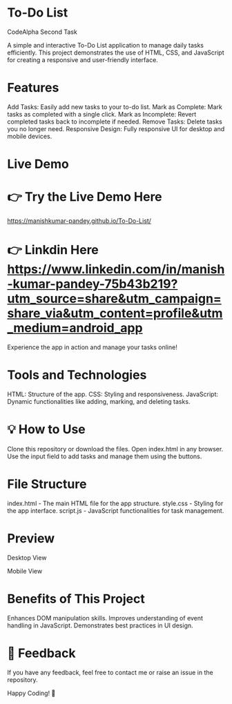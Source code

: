 
# To-Do List 
CodeAlpha Second Task



  A simple and interactive To-Do List application to manage daily tasks efficiently. This project demonstrates the use of HTML, CSS, and JavaScript for creating a responsive and user-friendly interface.

# Features

Add Tasks: Easily add new tasks to your to-do list. Mark as Complete: Mark tasks as completed with a single click. Mark as Incomplete: Revert completed tasks back to incomplete if needed. Remove Tasks: Delete tasks you no longer need. Responsive Design: Fully responsive UI for desktop and mobile devices.

# Live Demo

# 👉 Try the Live Demo Here 
https://manishkumar-pandey.github.io/To-Do-List/
# 👉 Linkdin Here https://www.linkedin.com/in/manish-kumar-pandey-75b43b219?utm_source=share&utm_campaign=share_via&utm_content=profile&utm_medium=android_app

Experience the app in action and manage your tasks online!

# Tools and Technologies
HTML: Structure of the app. CSS: Styling and responsiveness. JavaScript: Dynamic functionalities like adding, marking, and deleting tasks.

# 💡 How to Use
Clone this repository or download the files.
Open index.html in any browser.
Use the input field to add tasks and manage them using the buttons.

#  File Structure
index.html - The main HTML file for the app structure.
style.css - Styling for the app interface.
script.js - JavaScript functionalities for task management.

# Preview
Desktop View

Mobile View

# Benefits of This Project
Enhances DOM manipulation skills. Improves understanding of event handling in JavaScript. Demonstrates best practices in UI design.

# 💬 Feedback
If you have any feedback, feel free to contact me or raise an issue in the repository.

Happy Coding! 🚀

